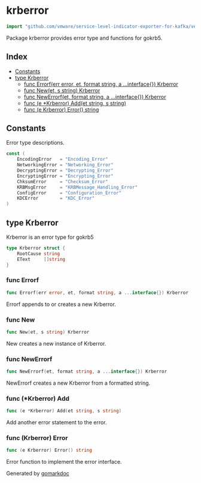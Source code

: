<!-- Code generated by gomarkdoc. DO NOT EDIT -->

# krberror

```go
import "github.com/vmware/service-level-indicator-exporter-for-kafka/vendor/github.com/jcmturner/gokrb5/v8/krberror"
```

Package krberror provides error type and functions for gokrb5.

## Index

- [Constants](<#constants>)
- [type Krberror](<#type-krberror>)
  - [func Errorf(err error, et, format string, a ...interface{}) Krberror](<#func-errorf>)
  - [func New(et, s string) Krberror](<#func-new>)
  - [func NewErrorf(et, format string, a ...interface{}) Krberror](<#func-newerrorf>)
  - [func (e *Krberror) Add(et string, s string)](<#func-krberror-add>)
  - [func (e Krberror) Error() string](<#func-krberror-error>)


## Constants

Error type descriptions.

```go
const (
    EncodingError   = "Encoding_Error"
    NetworkingError = "Networking_Error"
    DecryptingError = "Decrypting_Error"
    EncryptingError = "Encrypting_Error"
    ChksumError     = "Checksum_Error"
    KRBMsgError     = "KRBMessage_Handling_Error"
    ConfigError     = "Configuration_Error"
    KDCError        = "KDC_Error"
)
```

## type Krberror

Krberror is an error type for gokrb5

```go
type Krberror struct {
    RootCause string
    EText     []string
}
```

### func Errorf

```go
func Errorf(err error, et, format string, a ...interface{}) Krberror
```

Errorf appends to or creates a new Krberror.

### func New

```go
func New(et, s string) Krberror
```

New creates a new instance of Krberror.

### func NewErrorf

```go
func NewErrorf(et, format string, a ...interface{}) Krberror
```

NewErrorf creates a new Krberror from a formatted string.

### func \(\*Krberror\) Add

```go
func (e *Krberror) Add(et string, s string)
```

Add another error statement to the error.

### func \(Krberror\) Error

```go
func (e Krberror) Error() string
```

Error function to implement the error interface.



Generated by [gomarkdoc](<https://github.com/princjef/gomarkdoc>)
